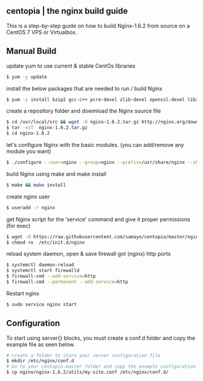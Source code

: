 ## centopia | the nginx build guide

This is a step-by-step guide on how to build Nginx-1.6.2 from source on a CentOS 7 VPS or Virtualbox.   

Manual Build
-------

update yum to use current & stable CentOs libraries
````bash
$ yum -y update
````

install the below packages that are needed to run / build Nginx
````bash
$ yum -y install bzip2 gcc-c++ pcre-devel zlib-devel openssl-devel libxslt-devel 
````

create a repository folder and dowmload the Nginx source file 
````bash
$ cd /usr/local/src && wget -O nginx-1.6.2.tar.gz http://nginx.org/download/nginx-1.6.2.tar.gz 
$ tar -xzf  nginx-1.6.2.tar.gz 
$ cd nginx-1.6.2
````

let's configure Nginx with the basic modules. (you can add/remove any module you want)
````bash
$ ./configure --user=nginx --group=nginx --prefix=/usr/share/nginx --sbin-path=/usr/sbin/nginx --conf-path=/etc/nginx/nginx.conf --error-log-path=/var/log/nginx/error.log --error-log-path=/var/log/nginx/error.log --http-log-path=/var/log/nginx/access.log --pid-path=/var/run/nginx.pid --lock-path=/var/run/nginx.lock --with-http_ssl_module --with-http_gzip_static_module --with-pcre 
````

build Nginx using make and make install
````bash
$ make && make install
````

create nginx user
````bash 
$ useradd -r nginx
````

get Nginx script for the 'service' command and give it proper permissions (for exec)
````bash
$ wget -O https://raw.githubusercontent.com/samayo/centopia/master/nginx-1.6.2/utils/init /etc/init.d/nginx
$ chmod +x  /etc/init.d/nginx
````

reload system daemon, open & save firewall got (nginx) http ports
````bash
$ systemctl daemon-reload 
$ systemctl start firewalld
$ firewall-cmd --add-service=http 
$ firewall-cmd --permanent --add-service=http
````

Restart nginx
````bash
$ sudo service nginx start
````


Configuration
-------
To start using server{} blocks, you must create a conf.d folder and copy the example 
file as seen below.

````bash
# create a folder to store your server configuration file
$ mkdir /etc/nginx/conf.d
# Go to your centopia-master folder and copy the example configuration file. 
$ cp nginx/nginx-1.6.2/utils/my-site.conf /etc/nginx/conf.d/
````
